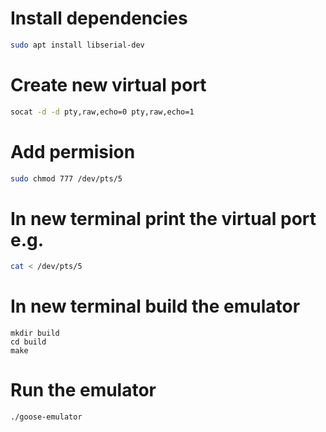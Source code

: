 # Install dependencies
```bash
sudo apt install libserial-dev
```
# Create new virtual port
```bash
socat -d -d pty,raw,echo=0 pty,raw,echo=1
```
# Add permision
```bash
sudo chmod 777 /dev/pts/5
```
# In new terminal print the virtual port e.g.
```bash
cat < /dev/pts/5
```

# In new terminal build the emulator
```
mkdir build 
cd build
make 
```
# Run the emulator
```bash
./goose-emulator
```